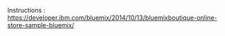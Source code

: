 Instructions : https://developer.ibm.com/bluemix/2014/10/13/bluemixboutique-online-store-sample-bluemix/